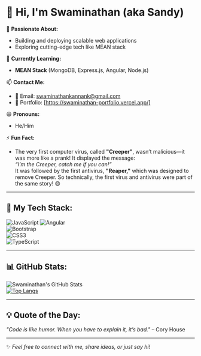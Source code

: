 # 👋 Hi, I'm Swaminathan (aka Sandy)  

👀 **Passionate About:**  
- Building and deploying scalable web applications  
- Exploring cutting-edge tech like MEAN stack  

🌱 **Currently Learning:**  
- **MEAN Stack** (MongoDB, Express.js, Angular, Node.js)  

📫 **Contact Me:**  
- 📧 Email: [swaminathankannank@gmail.com](mailto:swaminathankannank@gmail.com)  
- 📧 Portfolio: [https://swaminathan-portfolio.vercel.app/]

😄 **Pronouns:**  
- He/Him  

⚡ **Fun Fact:**  
- The very first computer virus, called **"Creeper"**, wasn’t malicious—it was more like a prank! It displayed the message:  
  *“I’m the Creeper, catch me if you can!”*  
  It was followed by the first antivirus, **"Reaper,"** which was designed to remove Creeper. So technically, the first virus and antivirus were part of the same story! 😄  

---

## 🚀 My Tech Stack:
![JavaScript](https://img.shields.io/badge/JavaScript-F7DF1E?style=flat&logo=javascript&logoColor=black) ![Angular](https://img.shields.io/badge/Angular-DD0031?style=flat&logo=angular&logoColor=white)   
![Bootstrap](https://img.shields.io/badge/Bootstrap-7952B3?style=flat&logo=bootstrap&logoColor=white)  
![CSS3](https://img.shields.io/badge/CSS3-1572B6?style=flat&logo=css3&logoColor=white)  
![TypeScript](https://img.shields.io/badge/TypeScript-007ACC?style=flat&logo=typescript&logoColor=white)  

---

## 📊 GitHub Stats:
![Swaminathan's GitHub Stats](https://github-readme-stats.vercel.app/api?username=swaminathankannan&show_icons=true&theme=radical)  
[![Top Langs](https://github-readme-stats.vercel.app/api/top-langs/?username=swaminathankannan&layout=compact&theme=radical)](https://github.com/anuraghazra/github-readme-stats)

---

## 💡 Quote of the Day:
*"Code is like humor. When you have to explain it, it’s bad."* – Cory House  

---

✨ _Feel free to connect with me, share ideas, or just say hi!_
